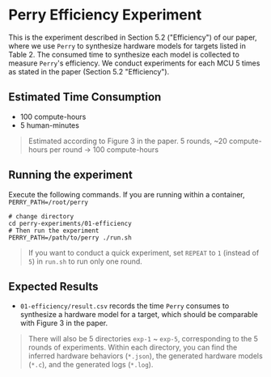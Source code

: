 # Perry Efficiency Experiment
This is the experiment described in Section 5.2 ("Efficiency") of our paper, where we use `Perry` to synthesize hardware models for targets listed in Table 2. The consumed time to synthesize each model is collected to measure `Perry`'s efficiency. We conduct experiments for each MCU 5 times as stated in the paper (Section 5.2 "Efficiency").

## Estimated Time Consumption
* 100 compute-hours
* 5 human-minutes

> Estimated according to Figure 3 in the paper. 5 rounds, ~20 compute-hours per round -> 100 compute-hours

## Running the experiment
Execute the following commands. If you are running within a container, `PERRY_PATH=/root/perry`
```shell
# change directory
cd perry-experiments/01-efficiency
# Then run the experiment
PERRY_PATH=/path/to/perry ./run.sh
```

> If you want to conduct a quick experiment, set `REPEAT` to `1` (instead of `5`) in `run.sh` to run only one round.

## Expected Results
* `01-efficiency/result.csv` records the time `Perry` consumes to synthesize a hardware model for a target, which should be comparable with Figure 3 in the paper.

> There will also be 5 directories `exp-1` ~ `exp-5`, corresponding to the 5 rounds of experiments. Within each directory, you can find the inferred hardware behaviors (`*.json`), the generated hardware models (`*.c`), and the generated logs (`*.log`).